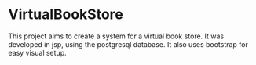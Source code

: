 # VirtualBookStore

This project aims to create a system for a virtual book store. It was developed in jsp, using the postgresql database.
It also uses bootstrap for easy visual setup.
